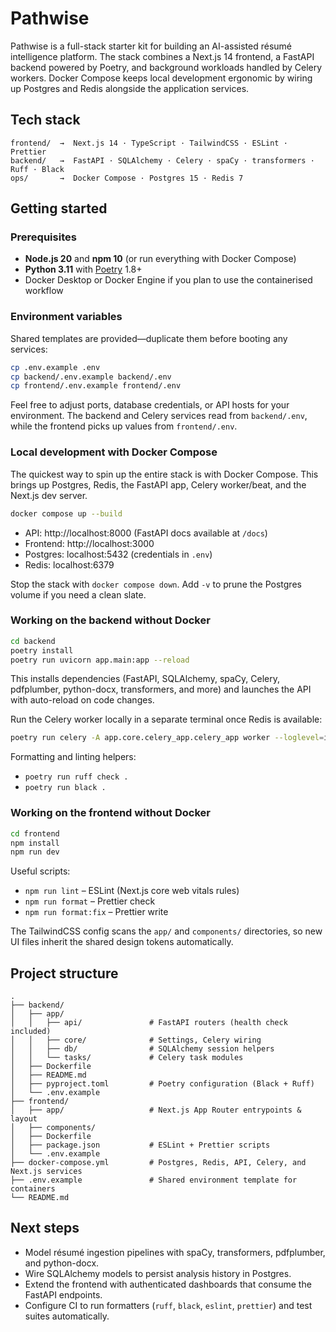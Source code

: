 # Pathwise

Pathwise is a full-stack starter kit for building an AI-assisted résumé intelligence platform. The
stack combines a Next.js 14 frontend, a FastAPI backend powered by Poetry, and background
workloads handled by Celery workers. Docker Compose keeps local development ergonomic by wiring up
Postgres and Redis alongside the application services.

## Tech stack

```
frontend/  →  Next.js 14 · TypeScript · TailwindCSS · ESLint · Prettier
backend/   →  FastAPI · SQLAlchemy · Celery · spaCy · transformers · Ruff · Black
ops/       →  Docker Compose · Postgres 15 · Redis 7
```

## Getting started

### Prerequisites

- **Node.js 20** and **npm 10** (or run everything with Docker Compose)
- **Python 3.11** with [Poetry](https://python-poetry.org/) 1.8+
- Docker Desktop or Docker Engine if you plan to use the containerised workflow

### Environment variables

Shared templates are provided—duplicate them before booting any services:

```bash
cp .env.example .env
cp backend/.env.example backend/.env
cp frontend/.env.example frontend/.env
```

Feel free to adjust ports, database credentials, or API hosts for your environment. The backend and
Celery services read from `backend/.env`, while the frontend picks up values from `frontend/.env`.

### Local development with Docker Compose

The quickest way to spin up the entire stack is with Docker Compose. This brings up Postgres, Redis,
the FastAPI app, Celery worker/beat, and the Next.js dev server.

```bash
docker compose up --build
```

- API: http://localhost:8000 (FastAPI docs available at `/docs`)
- Frontend: http://localhost:3000
- Postgres: localhost:5432 (credentials in `.env`)
- Redis: localhost:6379

Stop the stack with `docker compose down`. Add `-v` to prune the Postgres volume if you need a clean
slate.

### Working on the backend without Docker

```bash
cd backend
poetry install
poetry run uvicorn app.main:app --reload
```

This installs dependencies (FastAPI, SQLAlchemy, spaCy, Celery, pdfplumber, python-docx, transformers,
and more) and launches the API with auto-reload on code changes.

Run the Celery worker locally in a separate terminal once Redis is available:

```bash
poetry run celery -A app.core.celery_app.celery_app worker --loglevel=info
```

Formatting and linting helpers:

- `poetry run ruff check .`
- `poetry run black .`

### Working on the frontend without Docker

```bash
cd frontend
npm install
npm run dev
```

Useful scripts:

- `npm run lint` – ESLint (Next.js core web vitals rules)
- `npm run format` – Prettier check
- `npm run format:fix` – Prettier write

The TailwindCSS config scans the `app/` and `components/` directories, so new UI files inherit the
shared design tokens automatically.

## Project structure

```
.
├── backend/
│   ├── app/
│   │   ├── api/               # FastAPI routers (health check included)
│   │   ├── core/              # Settings, Celery wiring
│   │   ├── db/                # SQLAlchemy session helpers
│   │   └── tasks/             # Celery task modules
│   ├── Dockerfile
│   ├── README.md
│   ├── pyproject.toml         # Poetry configuration (Black + Ruff)
│   └── .env.example
├── frontend/
│   ├── app/                   # Next.js App Router entrypoints & layout
│   ├── components/
│   ├── Dockerfile
│   ├── package.json           # ESLint + Prettier scripts
│   └── .env.example
├── docker-compose.yml         # Postgres, Redis, API, Celery, and Next.js services
├── .env.example               # Shared environment template for containers
└── README.md
```

## Next steps

- Model résumé ingestion pipelines with spaCy, transformers, pdfplumber, and python-docx.
- Wire SQLAlchemy models to persist analysis history in Postgres.
- Extend the frontend with authenticated dashboards that consume the FastAPI endpoints.
- Configure CI to run formatters (`ruff`, `black`, `eslint`, `prettier`) and test suites automatically.
